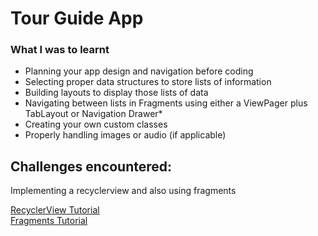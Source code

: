 <h1>Tour Guide App</h1>

<h3>What I was to learnt</h3>
<ul>
<li>Planning your app design and navigation before coding</li>
<li>Selecting proper data structures to store lists of information</li>
<li>Building layouts to display those lists of data</li>
<li>Navigating between lists in Fragments using either a ViewPager plus TabLayout or Navigation Drawer*</li>
<li>Creating your own custom classes</li>
<li>Properly handling images or audio (if applicable)</li>
</ul>
<h2>Challenges encountered:</h2>
<p>Implementing a recyclerview and also using fragments</p>

<a href="https://www.androidhive.info/2016/01/android-working-with-recycler-view/">RecyclerView Tutorial</a><br/>
<a href="http://www.zoftino.com/android-fragments-tutorial">Fragments Tutorial</a>
